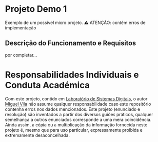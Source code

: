 # Projeto Demo 1

Exemplo de um possível micro projeto. ⚠️ ATENÇÃO: contém erros de implementação


## Descrição do Funcionamento e Requisitos

por completar...

# Responsabilidades Individuais e Conduta Académica

Com este projeto, contido em [Laboratório de Sistemas Digitais](https://github.com/miguelviladev/laboratorio-de-sistemas-digitais), o autor [Miguel Vila](https://github.com/miguelviladev) não assume qualquer responsabilidade caso este repositório contenha erros nos dados mencionados. Este projeto (enunciado e resolução) são inventados a partir dos diversos guiões práticos, qualquer semelhança a outros enunciados corresponde a uma mera coincidência. Ainda assim, a cópia ou a multiplicação da informação fornecida neste projeto é, mesmo que para uso particular, expressamente proibida e extremamente desaconcelhada.